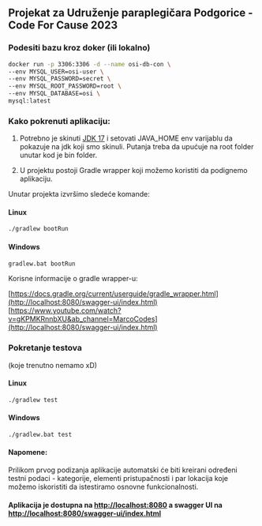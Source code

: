 ## Projekat za Udruženje paraplegičara Podgorice - Code For Cause 2023
### Podesiti bazu kroz doker (ili lokalno)
```bash
docker run -p 3306:3306 -d --name osi-db-con \
--env MYSQL_USER=osi-user \
--env MYSQL_PASSWORD=secret \
--env MYSQL_ROOT_PASSWORD=root \
--env MYSQL_DATABASE=osi \
mysql:latest
```    
### Kako pokrenuti aplikaciju:
1. Potrebno je skinuti [JDK 17](https://adoptium.net/en-GB/temurin/releases/?version=17)  i setovati JAVA_HOME env varijablu
da pokazuje na jdk koji smo skinuli. Putanja treba da upućuje na root folder unutar kod je bin folder.
   
2. U projektu postoji Gradle wrapper koji možemo koristiti da podignemo aplikaciju.

Unutar projekta izvršimo sledeće komande:

#### Linux
```bash
./gradlew bootRun
```

#### Windows
```bash
gradlew.bat bootRun
```

Korisne informacije o gradle wrapper-u:   

[https://docs.gradle.org/current/userguide/gradle_wrapper.html](http://localhost:8080/swagger-ui/index.html)    
[https://www.youtube.com/watch?v=gKPMKRnnbXU&ab_channel=MarcoCodes](http://localhost:8080/swagger-ui/index.html)

### Pokretanje testova 
(koje trenutno nemamo xD)
#### Linux
```bash
./gradlew test
```

#### Windows
```bash
./gradlew.bat test
```

#### Napomene:
Prilikom prvog podizanja aplikacije automatski će biti kreirani određeni testni podaci - kategorije, elementi pristupačnosti i par lokacija koje možemo iskoristiti da istestiramo osnovne funkcionalnosti. 

#### Aplikacija je dostupna na [http://localhost:8080](http://localhost:8080) a swagger UI na [http://localhost:8080/swagger-ui/index.html](http://localhost:8080/swagger-ui/index.html)
